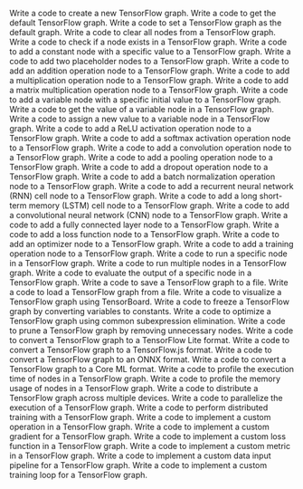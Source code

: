 Write a code to create a new TensorFlow graph.
Write a code to get the default TensorFlow graph.
Write a code to set a TensorFlow graph as the default graph.
Write a code to clear all nodes from a TensorFlow graph.
Write a code to check if a node exists in a TensorFlow graph.
Write a code to add a constant node with a specific value to a TensorFlow graph.
Write a code to add two placeholder nodes to a TensorFlow graph.
Write a code to add an addition operation node to a TensorFlow graph.
Write a code to add a multiplication operation node to a TensorFlow graph.
Write a code to add a matrix multiplication operation node to a TensorFlow graph.
Write a code to add a variable node with a specific initial value to a TensorFlow graph.
Write a code to get the value of a variable node in a TensorFlow graph.
Write a code to assign a new value to a variable node in a TensorFlow graph.
Write a code to add a ReLU activation operation node to a TensorFlow graph.
Write a code to add a softmax activation operation node to a TensorFlow graph.
Write a code to add a convolution operation node to a TensorFlow graph.
Write a code to add a pooling operation node to a TensorFlow graph.
Write a code to add a dropout operation node to a TensorFlow graph.
Write a code to add a batch normalization operation node to a TensorFlow graph.
Write a code to add a recurrent neural network (RNN) cell node to a TensorFlow graph.
Write a code to add a long short-term memory (LSTM) cell node to a TensorFlow graph.
Write a code to add a convolutional neural network (CNN) node to a TensorFlow graph.
Write a code to add a fully connected layer node to a TensorFlow graph.
Write a code to add a loss function node to a TensorFlow graph.
Write a code to add an optimizer node to a TensorFlow graph.
Write a code to add a training operation node to a TensorFlow graph.
Write a code to run a specific node in a TensorFlow graph.
Write a code to run multiple nodes in a TensorFlow graph.
Write a code to evaluate the output of a specific node in a TensorFlow graph.
Write a code to save a TensorFlow graph to a file.
Write a code to load a TensorFlow graph from a file.
Write a code to visualize a TensorFlow graph using TensorBoard.
Write a code to freeze a TensorFlow graph by converting variables to constants.
Write a code to optimize a TensorFlow graph using common subexpression elimination.
Write a code to prune a TensorFlow graph by removing unnecessary nodes.
Write a code to convert a TensorFlow graph to a TensorFlow Lite format.
Write a code to convert a TensorFlow graph to a TensorFlow.js format.
Write a code to convert a TensorFlow graph to an ONNX format.
Write a code to convert a TensorFlow graph to a Core ML format.
Write a code to profile the execution time of nodes in a TensorFlow graph.
Write a code to profile the memory usage of nodes in a TensorFlow graph.
Write a code to distribute a TensorFlow graph across multiple devices.
Write a code to parallelize the execution of a TensorFlow graph.
Write a code to perform distributed training with a TensorFlow graph.
Write a code to implement a custom operation in a TensorFlow graph.
Write a code to implement a custom gradient for a TensorFlow graph.
Write a code to implement a custom loss function in a TensorFlow graph.
Write a code to implement a custom metric in a TensorFlow graph.
Write a code to implement a custom data input pipeline for a TensorFlow graph.
Write a code to implement a custom training loop for a TensorFlow graph.